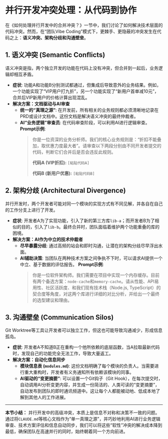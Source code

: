 # 并行开发冲突处理：从代码到协作

在《如何处理并行开发中的合并冲突？》一节中，我们讨论了如何解决技术层面的代码冲突。然而，在“团队Vibe Coding”模式下，更棘手、更隐蔽的冲突发生在代码之上：**语义冲突、架构分歧和沟通壁垒**。

## 1. 语义冲突 (Semantic Conflicts)

语义冲突是指，两个独立开发的功能在代码上没有冲突，但合并到一起后，业务逻辑却相互矛盾。

- **症状**: 功能A和功能B分别测试都通过，但集成后导致意外的业务结果。例如，一个功能实现了“VIP用户打九折”，另一个功能实现了“新用户首单减10元”，合并后VIP新用户的价格计算出现混乱。
- **解决方案：文档驱动与AI审查**
    - **统一的“真理之源”**: 在开发前，所有相关的业务规则都必须清晰地记录在PRD或设计文档中。这份文档是解决语义冲突的最终仲裁者。
    - **AI“业务逻辑”审查员**: 在代码审查阶段，可以利用AI进行逻辑审查。
      **Prompt示例**:
      > 你是一位资深的业务分析师。我们的核心业务规则是：“折扣不能叠加，取优惠力度最大者”。请审查以下两段分别由不同开发者提交的代码，判断它们合并后是否会违反此规则。
      >
      > **代码A (VIP折扣):**
      > `[粘贴代码A]`
      >
      > **代码B (新用户优惠):**
      > `[粘贴代码B]`

## 2. 架构分歧 (Architectural Divergence)

并行开发时，两个开发者可能对同一个模块的实现方式有不同见解，并各自在自己的工作分支上进行了开发。

- **症状**: 开发者A为了实现功能，引入了新的第三方库`lib-a`；而开发者B为了相似的目的，引入了`lib-b`。最终合并时，团队面临着维护两个功能重叠的库的困境。
- **解决方案：AI作为中立的技术仲裁者**
    - **尽早暴露分歧**: 通过高频的站会和即时沟通，让潜在的架构分歧尽早浮出水面。
    - **AI辅助决策**: 当团队在两种技术方案之间争执不下时，可以请求AI提供一个中立、基于数据的评估报告。
      **Prompt示例**:
      > 你是一位软件架构师。我们需要在项目中实现一个内存缓存。目前有两个备选方案：`node-cache`和`memory-cache`。请从性能、API易用性、社区活跃度、和我们现有技术栈（Node.js, TypeScript）的契合度等角度，对这两个库进行详细的对比分析，并给出一个最终的选型建议和理由。

## 3. 沟通壁垒 (Communication Silos)

Git Worktree等工具让开发者可以独立工作，但这也可能导致沟通减少，形成信息孤岛。

- **症状**: 开发者A不知道B正在重构一个他所依赖的底层函数，当A拉取最新代码时，发现自己的功能完全无法工作，导致大量返工。
- **解决方案：自动化信息同步**
    - **模块信息表 (`modules.md`)**: 这份文档明确了每个模块的负责人。当需要进行重大重构时，开发者有义务通知所有依赖该模块的同事。
    - **AI驱动的“变更摘要”**: 可以设置一个Git钩子（Git Hook），在每次提交时，自动调用AI分析变更内容，并生成一份简洁的、人类可读的“变更摘要”，自动发布到团队的即时通讯频道中。这让每个人都能被动地、低成本地了解到其他人的工作进展。

---

**本节小结：** 并行开发中的高级冲突，本质上是信息不对称和决策不一致的问题。通过将`CLAUDE.md`等核心文档作为“单一真理之源”，并巧妙地利用AI进行业务逻辑审查、技术方案评估和信息自动同步，我们可以将这些“软性”冲突的解决成本降到最低，确保团队在高速并行的同时，始终朝着同一个方向前进。
